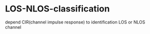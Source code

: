 # LOS-NLOS-classification
depend CIR(channel impulse response) to identification  LOS or NLOS channel 
